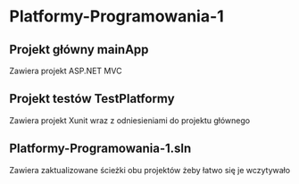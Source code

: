 # Platformy-Programowania-1
## Projekt główny mainApp
Zawiera projekt ASP.NET MVC
## Projekt testów TestPlatformy
Zawiera projekt Xunit wraz z odniesieniami do projektu głównego
## Platformy-Programowania-1.sln
Zawiera zaktualizowane ścieżki obu projektów żeby łatwo się je wczytywało
